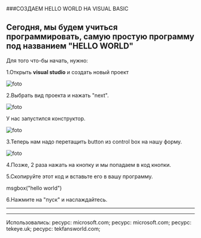 ###СОЗДАЕМ HELLO WORLD НА VISUAL BASIC

Сегодня, мы будем учиться программировать,
самую простую программу под названием
"HELLO WORLD"
---
Для того что-бы начать, нужно:

1.Открыть **visual studio** и создать новый проект

![foto](ymp-co.github.io/YMP_COMPANY/images/start-window.png)

2.Выбрать вид проекта и нажать "next".

![foto](ymp-co.github.io/YMP_COMPANY//images/configure-new-project.png)

У нас запустился конструктор.


![foto](ymp-co.github.io/YMP_COMPANY//images/properties-in-visual-studio.png)

3.Теперь нам надо перетащить button из control box
на нашу форму.

![foto](ymp-co.github.io/YMP_COMPANY//images/index.jpg)

4.Позже, 2 раза нажать на кнопку и мы попадаем
в код кнопки.

5.Скопируйте этот код и вставьте его в вашу программу.

msgbox("hello world")

6.Нажмите на "пуск" и наслаждайтесь.

---

---

Использовались:
ресурс: microsoft.com;
 ресурс: microsoft.com;
 ресурс: tekeye.uk;
 ресурс: tekfansworld.com;
